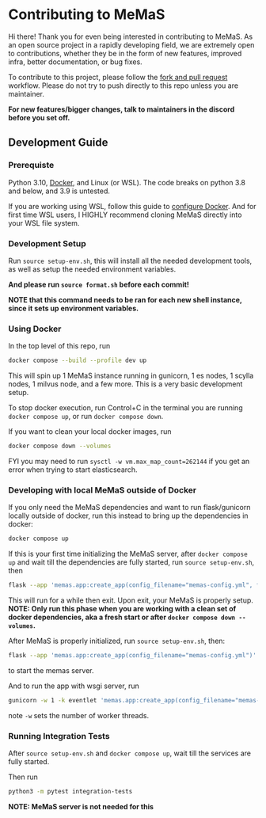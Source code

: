 # Contributing to MeMaS
Hi there! Thank you for even being interested in contributing to MeMaS. As an open source project in a rapidly developing field, we are extremely open to contributions, whether they be in the form of new features, improved infra, better documentation, or bug fixes.

To contribute to this project, please follow the [fork and pull request](https://docs.github.com/en/get-started/quickstart/contributing-to-projects) workflow. Please do not try to push directly to this repo unless you are maintainer. 

**For new features/bigger changes, talk to maintainers in the discord before you set off.**

## Development Guide

### Prerequiste
Python 3.10, [Docker](https://www.docker.com/), and Linux (or WSL). The code breaks on python 3.8 and below, and 3.9 is untested.

If you are working using WSL, follow this guide to [configure Docker](https://docs.docker.com/desktop/wsl/). And for first time WSL users, I HIGHLY recommend cloning MeMaS directly into your WSL file system.
### Development Setup

Run `source setup-env.sh`, this will install all the needed development tools, as well as setup the needed environment variables. 

**And please run `source format.sh` before each commit!**

**NOTE that this command needs to be ran for each new shell instance, since it sets up environment variables.**
### Using Docker
In the top level of this repo, run 

```bash
docker compose --build --profile dev up
```

This will spin up 1 MeMaS instance running in gunicorn, 1 es nodes, 1 scylla nodes, 1 milvus node, and a few more. This is a very basic development setup.

To stop docker execution, run Control+C in the terminal you are running `docker compose up`, or run `docker compose down`.

If you want to clean your local docker images, run 
```bash
docker compose down --volumes
```

FYI you may need to run `sysctl -w vm.max_map_count=262144` if you get an error when trying to start elasticsearch.

### Developing with local MeMaS outside of Docker
If you only need the MeMaS dependencies and want to run flask/gunicorn locally outside of docker, run this instead to bring up the dependencies in docker:

```bash
docker compose up
```

If this is your first time initializing the MeMaS server, after `docker compose up` and wait till the dependencies are fully started, run `source setup-env.sh`, then

```bash
flask --app 'memas.app:create_app(config_filename="memas-config.yml", first_init=True)' run
```

This will run for a while then exit. Upon exit, your MeMaS is properly setup. **NOTE: Only run this phase when you are working with a clean set of docker dependencies, aka a fresh start or after `docker compose down --volumes`.**

After MeMaS is properly initialized, run `source setup-env.sh`, then:
```bash
flask --app 'memas.app:create_app(config_filename="memas-config.yml")' run
``` 
to start the memas server.

And to run the app with wsgi server, run
```bash
gunicorn -w 1 -k eventlet 'memas.app:create_app(config_filename="memas-config.yml")'
```
note `-w` sets the number of worker threads. 

### Running Integration Tests
After `source setup-env.sh` and `docker compose up`, wait till the services are fully started.

Then run 
```bash
python3 -m pytest integration-tests
```

**NOTE: MeMaS server is not needed for this**